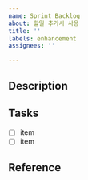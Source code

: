 ```yaml
---
name: Sprint Backlog
about: 할일 추가시 사용
title: ''
labels: enhancement
assignees: ''

---
```


## Description

## Tasks

- [ ] item
- [ ] item

## Reference
